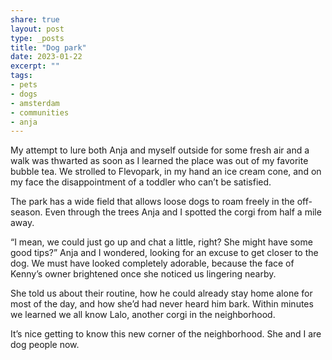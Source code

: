 ```yaml
---
share: true
layout: post
type: _posts
title: "Dog park"
date: 2023-01-22
excerpt: ""
tags:
- pets
- dogs
- amsterdam
- communities
- anja
---
```

My attempt to lure both Anja and myself outside for some fresh air and a walk was thwarted as soon as I learned the place was out of my favorite bubble tea. We strolled to Flevopark, in my hand an ice cream cone, and on my face the disappointment of a toddler who can’t be satisfied. 

The park has a wide field that allows loose dogs to roam freely in the off-season. Even through the trees Anja and I spotted the corgi from half a mile away. 

“I mean, we could just go up and chat a little, right? She might have some good tips?” Anja and I wondered, looking for an excuse to get closer to the dog. We must have looked completely adorable, because the face of Kenny’s owner brightened once she noticed us lingering nearby.

She told us about their routine, how he could already stay home alone for most of the day, and how she’d had never heard him bark. Within minutes we learned we all know Lalo, another corgi in the neighborhood. 

It’s nice getting to know this new corner of the neighborhood. She and I are dog people now. 